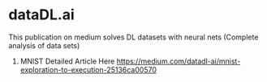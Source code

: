 # dataDL.ai
This publication on medium solves DL datasets with neural nets (Complete analysis of data sets)

1. MNIST Detailed Article Here https://medium.com/datadl-ai/mnist-exploration-to-execution-25136ca00570
